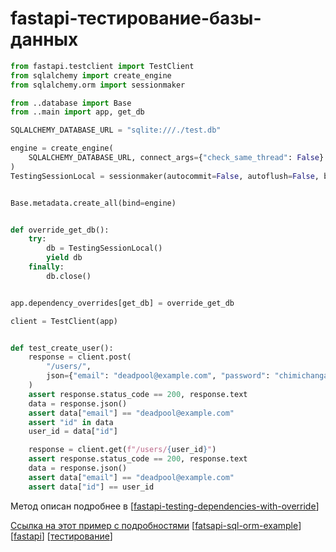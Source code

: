 # fastapi-тестирование-базы-данных

```python
from fastapi.testclient import TestClient
from sqlalchemy import create_engine
from sqlalchemy.orm import sessionmaker

from ..database import Base
from ..main import app, get_db

SQLALCHEMY_DATABASE_URL = "sqlite:///./test.db"

engine = create_engine(
    SQLALCHEMY_DATABASE_URL, connect_args={"check_same_thread": False}
)
TestingSessionLocal = sessionmaker(autocommit=False, autoflush=False, bind=engine)


Base.metadata.create_all(bind=engine)


def override_get_db():
    try:
        db = TestingSessionLocal()
        yield db
    finally:
        db.close()


app.dependency_overrides[get_db] = override_get_db

client = TestClient(app)


def test_create_user():
    response = client.post(
        "/users/",
        json={"email": "deadpool@example.com", "password": "chimichangas4life"},
    )
    assert response.status_code == 200, response.text
    data = response.json()
    assert data["email"] == "deadpool@example.com"
    assert "id" in data
    user_id = data["id"]

    response = client.get(f"/users/{user_id}")
    assert response.status_code == 200, response.text
    data = response.json()
    assert data["email"] == "deadpool@example.com"
    assert data["id"] == user_id
```

Метод описан подробнее в [[fastapi-testing-dependencies-with-override]]

[Ссылка на этот пример с подробностями](https://fastapi.tiangolo.com/advanced/testing-database/)
[[fatsapi-sql-orm-example]]
[[fastapi]]
[[тестирование]]

[//begin]: # "Autogenerated link references for markdown compatibility"
[fastapi-testing-dependencies-with-override]: fastapi-testing-dependencies-with-override "Fastapi testing dependencies with owerride"
[fatsapi-sql-orm-example]: fatsapi-sql-orm-example "fatsapi-sql-orm-example"
[fastapi]: ../lists/fastapi "fastapi"
[тестирование]: ../lists/тестирование "Основные принципы тестровния"
[//end]: # "Autogenerated link references"